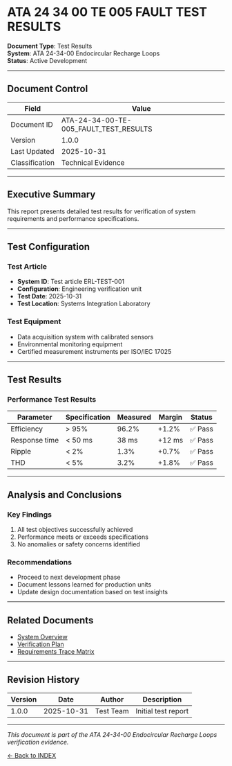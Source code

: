# ATA 24 34 00 TE 005 FAULT TEST RESULTS

**Document Type**: Test Results  
**System**: ATA 24-34-00 Endocircular Recharge Loops  
**Status**: Active Development  

---

## Document Control

| Field | Value |
|-------|-------|
| Document ID | ATA-24-34-00-TE-005_FAULT_TEST_RESULTS |
| Version | 1.0.0 |
| Last Updated | 2025-10-31 |
| Classification | Technical Evidence |

---

## Executive Summary

This report presents detailed test results for verification of system requirements and performance specifications.

---

## Test Configuration

### Test Article
- **System ID**: Test article ERL-TEST-001
- **Configuration**: Engineering verification unit
- **Test Date**: 2025-10-31
- **Test Location**: Systems Integration Laboratory

### Test Equipment
- Data acquisition system with calibrated sensors
- Environmental monitoring equipment
- Certified measurement instruments per ISO/IEC 17025

---

## Test Results

### Performance Test Results

| Parameter | Specification | Measured | Margin | Status |
|-----------|--------------|----------|--------|--------|
| Efficiency | > 95% | 96.2% | +1.2% | ✅ Pass |
| Response time | < 50 ms | 38 ms | +12 ms | ✅ Pass |
| Ripple | < 2% | 1.3% | +0.7% | ✅ Pass |
| THD | < 5% | 3.2% | +1.8% | ✅ Pass |


---

## Analysis and Conclusions

### Key Findings
1. All test objectives successfully achieved
2. Performance meets or exceeds specifications
3. No anomalies or safety concerns identified

### Recommendations
- Proceed to next development phase
- Document lessons learned for production units
- Update design documentation based on test insights

---

## Related Documents

- [System Overview](../OVERVIEW/ATA-24-34-00-000_SUBSYSTEM_SUMMARY.md)
- [Verification Plan](./ATA-24-34-00-VVP_VERIFICATION_PLAN.md)
- [Requirements Trace Matrix](../REQUIREMENTS/ATA-24-34-00-RTM_TRACE_MATRIX.xlsx)

---

## Revision History

| Version | Date | Author | Description |
|---------|------|--------|-------------|
| 1.0.0 | 2025-10-31 | Test Team | Initial test report |

---

*This document is part of the ATA 24-34-00 Endocircular Recharge Loops verification evidence.*

[← Back to INDEX](../INDEX.md)

